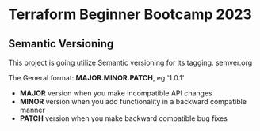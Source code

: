 # Terraform Beginner Bootcamp 2023

## Semantic Versioning 

This project is going utilize
Semantic versioning for its tagging.
[semver.org](https://semver.org/)

The General format:
**MAJOR.MINOR.PATCH**, eg '1.0.1'


- **MAJOR** version when you make incompatible API changes
- **MINOR** version when you add functionality in a backward compatible manner
- **PATCH** version when you make backward compatible bug fixes
